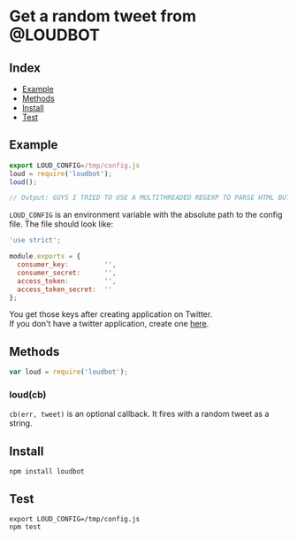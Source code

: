 # Get a random tweet from @LOUDBOT

## Index

* [Example](#example)
* [Methods](#methods)
* [Install](#install)
* [Test](#test)

## Example

```js
export LOUD_CONFIG=/tmp/config.js
loud = require('loudbot');
loud();

// Output: GUYS I TRIED TO USE A MULTITHREADED REGEXP TO PARSE HTML BUT IT DIDN'T WORK: HELP???
```

`LOUD_CONFIG` is an environment variable with the absolute path to the config file. The file should look like:

```js
'use strict';

module.exports = {
  consumer_key:         '',
  consumer_secret:      '',
  access_token:         '',
  access_token_secret:  ''
};
```

You get those keys after creating application on Twitter.  
If you don't have a twitter application, create one [here](https://dev.twitter.com/apps).

## Methods

```js
var loud = require('loudbot');
```

### loud(cb)

`cb(err, tweet)` is an optional callback. It fires with a random tweet as a string.

## Install

    npm install loudbot

## Test

    export LOUD_CONFIG=/tmp/config.js
    npm test
